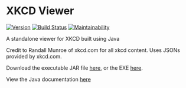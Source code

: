 # XKCD Viewer
[![Version](https://img.shields.io/github/release/Boomaa23/XKCD_Viewer.svg)](https://github.com/Boomaa23/XKCD_Viewer/releases/latest)
[![Build Status](https://travis-ci.org/Boomaa23/XKCD_Viewer.svg?branch=master)](https://travis-ci.org/Boomaa23/XKCD_Viewer)
[![Maintainability](https://api.codeclimate.com/v1/badges/edf7c3297c6996d6c547/maintainability)](https://codeclimate.com/github/Boomaa23/XKCD_Viewer/maintainability)

A standalone viewer for XKCD built using Java

Credit to Randall Munroe of xkcd.com for all xkcd content. Uses JSONs provided by xkcd.com.

Download the executable JAR file <a href="https://github.com/Boomaa23/XKCD_Viewer/raw/master/xkcd_viewer.jar">here</a>, or the EXE <a href="https://github.com/Boomaa23/XKCD_Viewer/raw/master/xkcd_viewer.exe">here</a>.

View the Java documentation <a href="https://boomaa23.github.io/XKCD_Viewer/doc/">here</a>

